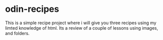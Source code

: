 # odin-recipes
This is a simple recipe project where i will give you three recipes 
using  my limted knowledge of html. Its a review of a couple of lessons
using images, and folders. 